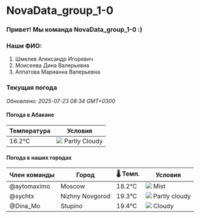 # NovaData_group_1-0
### Привет! Мы команда NovaData_group_1-0 :)

### Наши ФИО:
1. Шмелев Александр Игоревич
2. Моисеева Дина Валерьевна
3. Алпатова Марианна Валерьевна

### Текущая погода
<!-- WEATHER:START -->
_Обновлено: 2025-07-23 08:34 GMT+0300_

#### Погода в Абакане

| Температура | Условия |
|-------------|----------|
| 16.2°C     | ![](https://cdn.weatherapi.com/weather/64x64/day/116.png) Partly Cloudy |

#### Погода в наших городах

| Член команды  | Город               | 🌡️ Темп.  | Условия          |
|---------------|---------------------|-----------|--------------------|
| @aytomaximo    | Moscow              |   18.2°C | ![](https://cdn.weatherapi.com/weather/64x64/day/143.png) Mist         |
| @sychtx        | Nizhny Novgorod     |   19.3°C | ![](https://cdn.weatherapi.com/weather/64x64/day/116.png) Partly cloudy |
| @Dina_Mo       | Stupino             |   19.4°C | ![](https://cdn.weatherapi.com/weather/64x64/day/119.png) Cloudy       |

<!-- WEATHER:END -->
